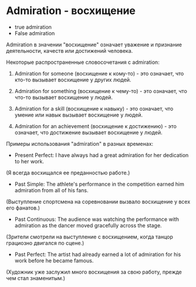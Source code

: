 # Admiration - восхищение

- true admiration
- False admiration

Admiration в значении "восхищение" означает уважение и признание деятельности, качеств или достижений человека.

Некоторые распространенные словосочетания с admiration:

1. Admiration for someone (восхищение к кому-то) - это означает, что кто-то вызывает восхищение у других людей.

2. Admiration for something (восхищение к чему-то) - это означает, что что-то вызывает восхищение у людей.

3. Admiration for a skill (восхищение к навыку) - это означает, что умение или навык вызывает восхищение у людей.

4. Admiration for an achievement (восхищение к достижению) - это означает, что достижение вызывает восхищение у людей.

Примеры использования "admiration" в разных временах:

- Present Perfect: I have always had a great admiration for her dedication to her work.

(Я всегда восхищался ее преданностью работе.)

- Past Simple: The athlete's performance in the competition earned him admiration from all of his fans.

(Выступление спортсмена на соревновании вызвало восхищение у всех его фанатов.)

- Past Continuous: The audience was watching the performance with admiration as the dancer moved gracefully across the stage.

(Зрители смотрели на выступление с восхищением, когда танцор грациозно двигался по сцене.)

- Past Perfect: The artist had already earned a lot of admiration for his work before he became famous.

(Художник уже заслужил много восхищения за свою работу, прежде чем стал знаменитым.)
